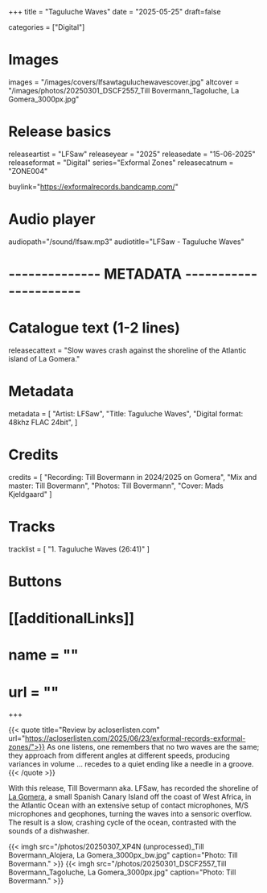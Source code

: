 +++
title = "Taguluche Waves"
date = "2025-05-25"
draft=false

categories = ["Digital"]

# Images
images = "/images/covers/lfsawtaguluchewavescover.jpg"
altcover = "/images/photos/20250301_DSCF2557_Till Bovermann_Tagoluche, La Gomera_3000px.jpg"

# Release basics
releaseartist = "LFSaw"
releaseyear = "2025"
releasedate = "15-06-2025"
releaseformat = "Digital"
series="Exformal Zones"
releasecatnum = "ZONE004"


buylink="https://exformalrecords.bandcamp.com/"

# Audio player
audiopath="/sound/lfsaw.mp3"
audiotitle="LFSaw - Taguluche Waves"

# -------------- METADATA ----------------------

# Catalogue text (1-2 lines)
releasecattext = "Slow waves crash against the shoreline of the Atlantic island of La Gomera."

# Metadata
metadata = [
    "Artist: LFSaw",
    "Title: Taguluche Waves",
    "Digital format: 48khz FLAC 24bit",
    ]

# Credits
credits = [
    "Recording: Till Bovermann in 2024/2025 on Gomera",
    "Mix and master: Till Bovermann",
    "Photos: Till Bovermann",
    "Cover: Mads Kjeldgaard"
]

# Tracks
tracklist = [
    "1. Taguluche Waves (26:41)"
]

# Buttons
# [[additionalLinks]]
# name = ""
# url = ""

+++

{{< quote title="Review by acloserlisten.com" url="https://acloserlisten.com/2025/06/23/exformal-records-exformal-zones/">}}
As one listens, one remembers that no two waves are the same; they approach from different angles at different speeds, producing variances in volume ... recedes to a quiet ending like a needle in a groove.
{{< /quote >}}

With this release, Till Bovermann aka. LFSaw, has recorded the shoreline of [La Gomera](https://en.wikipedia.org/wiki/La_Gomera), a small Spanish Canary Island off the coast of West Africa, in the Atlantic Ocean with an extensive setup of contact microphones, M/S microphones and geophones, turning the waves into a sensoric overflow. The result is a slow, crashing cycle of the ocean, contrasted with the sounds of a dishwasher.


{{< imgh src="/photos/20250307_XP4N (unprocessed)_Till Bovermann_Alojera, La Gomera_3000px_bw.jpg" caption="Photo: Till Bovermann." >}}
{{< imgh src="/photos/20250301_DSCF2557_Till Bovermann_Tagoluche, La Gomera_3000px.jpg" caption="Photo: Till Bovermann." >}}
